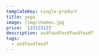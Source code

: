 ```yaml
---
templateKey: single-product
title: yoga
image: /img/chemex.jpg
price: '123123123'
description: asdfasdfasdfasdfasdf
tags:
  - asdfasdfasdf
---
```


